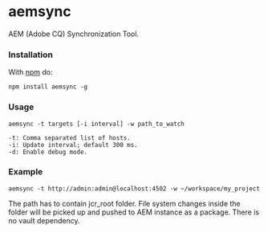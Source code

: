 aemsync
=======

AEM (Adobe CQ) Synchronization Tool.


### Installation

With [npm](http://npmjs.org) do:

```
npm install aemsync -g
```

### Usage

```
aemsync -t targets [-i interval] -w path_to_watch

-t: Comma separated list of hosts.
-i: Update interval; default 300 ms.
-d: Enable debug mode.
```

### Example

```
aemsync -t http://admin:admin@localhost:4502 -w ~/workspace/my_project
```

The path has to contain jcr_root folder. File system changes inside the folder will be picked up and pushed to AEM instance as a package. There is no vault dependency.